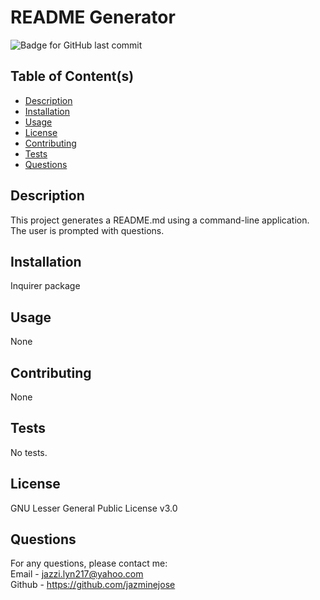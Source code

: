 # README Generator
  ![Badge for GitHub last commit](https://img.shields.io/github/commit-activity/w/jazminejose/GoodREADME?style=for-the-badge)

## Table of Content(s)

- [Description](#description)
- [Installation](#installation)
- [Usage](#usage)
- [License](#license)
- [Contributing](#contributing)
- [Tests](#tests)
- [Questions](#questions)

## Description
This project generates a README.md using a command-line application.  The user is prompted with questions.

## Installation
Inquirer package

## Usage
None

## Contributing
None

## Tests
No tests.

## License
GNU Lesser General Public License v3.0

## Questions
For any questions, please contact me:<br>
Email - jazzi.lyn217@yahoo.com<br>
Github - https://github.com/jazminejose<br>


